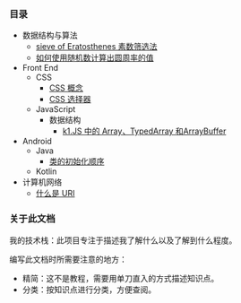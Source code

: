 

### 目录
* 数据结构与算法
    * [sieve of Eratosthenes 素数筛选法](doc/algo/sieve_of_eratosthenes.md)
    * [如何使用随机数计算出圆周率的值](doc/algo/random_to_pi.md)
* Front End
    * CSS
        * [CSS 概念](doc/front_end/css_intro.md)
        * [CSS 选择器](doc/front_end/css_selector.md)
    * JavaScript
        * 数据结构
            * [k1.JS 中的 Array、TypedArray 和ArrayBuffer](doc/front_end/k1.js_array_typedarray_arraybuffer.md)
* Android
    * Java
        * [类的初始化顺序](doc/java/class_init.md)
    * Kotlin
* 计算机网络
    * [什么是 URI](doc/net/uri.md)

### 关于此文档

我的技术栈：此项目专注于描述我了解什么以及了解到什么程度。

编写此文档时所需要注意的地方：
* 精简：这不是教程，需要用单刀直入的方式描述知识点。
* 分类：按知识点进行分类，方便查阅。